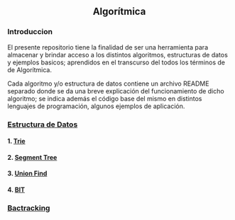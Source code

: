 <div align="center">
  
  ## Algorítmica
 
 
    
</div>

### Introduccion
 
</ol>

El presente repositorio tiene la finalidad de ser una herramienta para almacenar y brindar acceso a los distintos algoritmos, estructuras de datos y ejemplos basicos; aprendidos en el transcurso del todos los términos de de Algorítmica.

Cada algoritmo y/o estructura de datos contiene un archivo README separado donde se da una breve explicación del funcionamiento de dicho algoritmo; se indica además el código base del mismo en distintos lenguajes de programación, algunos ejemplos de aplicación.
</div>

### [Estructura de Datos](https://github.com/Khenya/Algoritmica/tree/main/Estructura%20de%20Datos)
#### 1. [Trie](https://github.com/Khenya/Algoritmica/tree/main/Estructura%20de%20Datos/Trie)
#### 2. [Segment Tree](https://github.com/Khenya/Algoritmica/tree/main/Estructura%20de%20Datos/SegmentTree)
#### 3. [Union Find](https://github.com/Khenya/Algoritmica/tree/main/Estructura%20de%20Datos/Union%20Find)
#### 4. [BIT](https://github.com/Khenya/Algoritmica/tree/main/Estructura%20de%20Datos/BIT)

### [Bactracking](https://github.com/Khenya/Algoritmica/tree/main/Bactracking)
